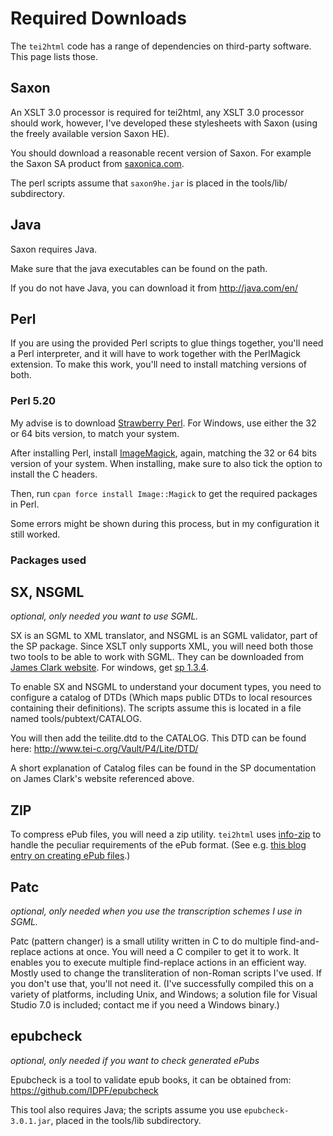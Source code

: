 # Required Downloads #

The `tei2html` code has a range of dependencies on third-party software. This page lists those.

## Saxon ##

An XSLT 3.0 processor is required for tei2html, any XSLT 3.0 processor should work, however, I've developed these stylesheets with Saxon (using the freely available version Saxon HE).

You should download a reasonable recent version of Saxon. For example the Saxon SA product from [saxonica.com](http://www.saxonica.com/products.html).

The perl scripts assume that `saxon9he.jar` is placed in the tools/lib/ subdirectory.

## Java ##

Saxon requires Java.

Make sure that the java executables can be found on the path.

If you do not have Java, you can download it from http://java.com/en/

## Perl ##

If you are using the provided Perl scripts to glue things together,
you'll need a Perl interpreter, and it will have to work together with the PerlMagick extension. To make
this work, you'll need to install matching versions of both.

### Perl 5.20 ###

My advise is to download [Strawberry Perl](http://strawberryperl.com/). For Windows, use either the 32 or 64 bits version, to match your system.

After installing Perl, install [ImageMagick](http://www.imagemagick.org/script/index.php), again, matching the 32 or 64 bits version of
your system. When installing, make sure to also tick the option to install the C headers.

Then, run `cpan force install Image::Magick` to get the required packages in Perl.

Some errors might be shown during this process, but in my configuration it still worked.


### Packages used ###

## SX, NSGML ##

_optional, only needed you want to use SGML._

SX is an SGML to XML translator, and NSGML is an SGML validator, part of the SP package. Since XSLT only supports XML, you will need both those two tools to be able to work with SGML. They can be downloaded from [James Clark website](http://www.jclark.com/). For windows, get [sp 1.3.4](ftp://ftp.jclark.com/pub/sp/win32/sp1_3_4.zip).

To enable SX and NSGML to understand your document types, you need to configure a catalog of DTDs (Which maps public DTDs to local resources containing their definitions). The scripts assume this is located in a file named tools/pubtext/CATALOG.

You will then add the teilite.dtd to the CATALOG. This DTD can be found here: http://www.tei-c.org/Vault/P4/Lite/DTD/

A short explanation of Catalog files can be found in the SP documentation on James Clark's website referenced above.

## ZIP ##

To compress ePub files, you will need a zip utility. `tei2html` uses [info-zip](http://www.info-zip.org/Zip.html) to handle the peculiar requirements of the ePub format. (See e.g. [this blog entry on creating ePub files](http://www.snee.com/bobdc.blog/2008/03/creating-epub-files.html).)

## Patc ##

_optional, only needed when you use the transcription schemes I use in SGML._

Patc (pattern changer) is a small utility written in C to do multiple find-and-replace actions at once. You will need a C compiler to get it to work. It enables you to execute multiple find-replace actions in an efficient way. Mostly used to change the transliteration of non-Roman scripts I've used. If you don't use that, you'll not need it. (I've successfully compiled this on a variety of platforms, including Unix, and Windows; a solution file for Visual Studio 7.0 is included; contact me if you need a Windows binary.)

## epubcheck ##

_optional, only needed if you want to check generated ePubs_

Epubcheck is a tool to validate epub books, it can be obtained from: https://github.com/IDPF/epubcheck

This tool also requires Java; the scripts assume you use `epubcheck-3.0.1.jar`, placed in the tools/lib subdirectory.
